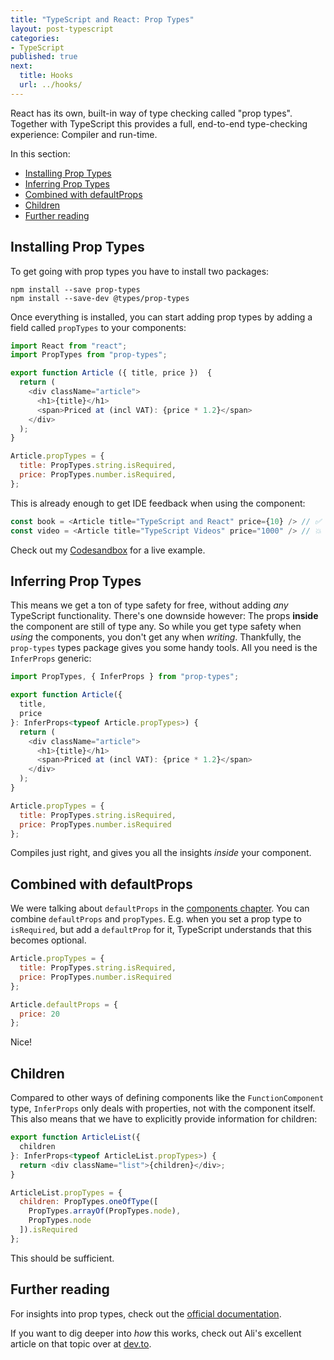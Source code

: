 ```yaml
---
title: "TypeScript and React: Prop Types"
layout: post-typescript
categories:
- TypeScript
published: true
next:
  title: Hooks
  url: ../hooks/
---
```


React has its own, built-in way of type checking called "prop types". Together with TypeScript this provides
a full, end-to-end type-checking experience: Compiler and run-time.

In this section:

- [Installing Prop Types](#installing-prop-types)
- [Inferring Prop Types](#inferring-prop-types)
- [Combined with defaultProps](#combined-with-defaultprops)
- [Children](#children)
- [Further reading](#further-reading)

## Installing Prop Types

To get going with prop types you have to install two packages:

```
npm install --save prop-types
npm install --save-dev @types/prop-types
```

Once everything is installed, you can start adding prop types by adding a field 
called `propTypes` to your components:

```javascript
import React from "react";
import PropTypes from "prop-types";

export function Article ({ title, price })  {
  return (
    <div className="article">
      <h1>{title}</h1>
      <span>Priced at (incl VAT): {price * 1.2}</span>
    </div>
  );
}

Article.propTypes = {
  title: PropTypes.string.isRequired,
  price: PropTypes.number.isRequired,
};
```

This is already enough to get IDE feedback when using the component:

```javascript
const book = <Article title="TypeScript and React" price={10} /> // ✅
const video = <Article title="TypeScript Videos" price="1000" /> // 💥 - Type Error
```

Check out my [Codesandbox](https://codesandbox.io/s/competent-mcnulty-1p9dt) for a live example.

## Inferring Prop Types

This means we get a ton of type safety for free, without adding *any* TypeScript functionality.
There's one downside however: The props **inside** the component are still of type any. So while
you get type safety when *using* the components, you don't get any when *writing*. Thankfully,
the `prop-types` types package gives you some handy tools. All you need is the `InferProps` generic:

```javascript
import PropTypes, { InferProps } from "prop-types";

export function Article({
  title,
  price
}: InferProps<typeof Article.propTypes>) {
  return (
    <div className="article">
      <h1>{title}</h1>
      <span>Priced at (incl VAT): {price * 1.2}</span>
    </div>
  );
}

Article.propTypes = {
  title: PropTypes.string.isRequired,
  price: PropTypes.number.isRequired
};
```

Compiles just right, and gives you all the insights *inside* your component.

## Combined with defaultProps

We were talking about `defaultProps` in the [components chapter](../components). You can combine `defaultProps`
and `propTypes`. E.g. when you set a prop type to `isRequired`, but add a `defaultProp` for it, TypeScript
understands that this becomes optional.

```javascript
Article.propTypes = {
  title: PropTypes.string.isRequired,
  price: PropTypes.number.isRequired
};

Article.defaultProps = {
  price: 20
};
```

Nice!

## Children

Compared to other ways of defining components like the `FunctionComponent` type,
`InferProps` only deals with properties, not with the component itself. This also means that we have to explicitly
provide information for children:

```javascript
export function ArticleList({
  children
}: InferProps<typeof ArticleList.propTypes>) {
  return <div className="list">{children}</div>;
}

ArticleList.propTypes = {
  children: PropTypes.oneOfType([
    PropTypes.arrayOf(PropTypes.node),
    PropTypes.node
  ]).isRequired
};
```

This should be sufficient.

## Further reading

For insights into prop types, check out the [official documentation](https://reactjs.org/docs/typechecking-with-proptypes.html).

If you want to dig deeper into *how* this works, check out Ali's excellent article
on that topic over at [dev.to](https://dev.to/busypeoples/notes-on-typescript-inferring-react-proptypes-1g88).
